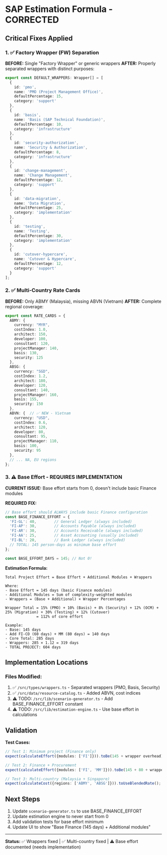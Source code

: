 # SAP Estimation Formula - CORRECTED

## Critical Fixes Applied

### 1. ✅ Factory Wrapper (FW) Separation

**BEFORE:** Single "Factory Wrapper" or generic wrappers
**AFTER:** Properly separated wrappers with distinct purposes:

```typescript
export const DEFAULT_WRAPPERS: Wrapper[] = [
  {
    id: 'pmo',
    name: 'PMO (Project Management Office)',
    defaultPercentage: 15,
    category: 'support'
  },
  {
    id: 'basis',
    name: 'Basis (SAP Technical Foundation)',
    defaultPercentage: 10,
    category: 'infrastructure'
  },
  {
    id: 'security-authorization',
    name: 'Security & Authorization',
    defaultPercentage: 8,
    category: 'infrastructure'
  },
  {
    id: 'change-management',
    name: 'Change Management',
    defaultPercentage: 12,
    category: 'support'
  },
  {
    id: 'data-migration',
    name: 'Data Migration',
    defaultPercentage: 25,
    category: 'implementation'
  },
  {
    id: 'testing',
    name: 'Testing',
    defaultPercentage: 30,
    category: 'implementation'
  },
  {
    id: 'cutover-hypercare',
    name: 'Cutover & Hypercare',
    defaultPercentage: 12,
    category: 'support'
  }
];
```

### 2. ✅ Multi-Country Rate Cards

**BEFORE:** Only ABMY (Malaysia), missing ABVN (Vietnam)
**AFTER:** Complete regional coverage:

```typescript
export const RATE_CARDS = {
  ABMY: {
    currency: "MYR",
    costIndex: 1.0,
    architect: 150,
    developer: 100,
    consultant: 120,
    projectManager: 140,
    basis: 130,
    security: 125
  },
  ABSG: {
    currency: "SGD",
    costIndex: 1.2,
    architect: 180,
    developer: 120,
    consultant: 140,
    projectManager: 160,
    basis: 155,
    security: 150
  },
  ABVN: {  // ✅ NEW - Vietnam
    currency: "USD",
    costIndex: 0.6,
    architect: 120,
    developer: 80,
    consultant: 95,
    projectManager: 110,
    basis: 100,
    security: 95
  },
  // ... NA, EU regions
};
```

### 3. ⚠️ Base Effort - REQUIRES IMPLEMENTATION

**CURRENT ISSUE:** Base effort starts from 0, doesn't include basic Finance modules

**REQUIRED FIX:**

```typescript
// Base effort should ALWAYS include basic Finance configuration
const BASE_FINANCE_EFFORT = {
  'FI-GL': 40,        // General Ledger (always included)
  'FI-AP': 30,        // Accounts Payable (always included)
  'FI-AR': 30,        // Accounts Receivable (always included)
  'FI-AA': 25,        // Asset Accounting (usually included)
  'FI-BL': 20,        // Bank Ledger (always included)
  // TOTAL: 145 person-days as minimum base effort
};

const BASE_EFFORT_DAYS = 145; // Not 0!
```

**Estimation Formula:**

```
Total Project Effort = Base Effort + Additional Modules + Wrappers

Where:
- Base Effort = 145 days (basic Finance modules)
- Additional Modules = Sum of complexity-weighted modules
- Wrappers = (Base + Additional) × Wrapper Percentages

Wrapper Total = 15% (PMO) + 10% (Basis) + 8% (Security) + 12% (OCM) + 25% (Migration) + 30% (Testing) + 12% (Cutover)
              = 112% of core effort

Example:
- Base: 145 days
- Add FI-CO (60 days) + MM (80 days) = 140 days
- Core Total: 285 days
- Wrappers: 285 × 1.12 = 319 days
- TOTAL PROJECT: 604 days
```

## Implementation Locations

### Files Modified:
1. ✅ `/src/types/wrappers.ts` - Separated wrappers (PMO, Basis, Security)
2. ✅ `/src/data/resource-catalog.ts` - Added ABVN, cost indices
3. ⚠️ TODO: `/src/lib/scenario-generator.ts` - Add BASE_FINANCE_EFFORT constant
4. ⚠️ TODO: `/src/lib/estimation-engine.ts` - Use base effort in calculations

## Validation

**Test Cases:**
```typescript
// Test 1: Minimum project (Finance only)
expect(calculateEffort({modules: ['FI']})).toBe(145 + wrapper overhead);

// Test 2: Finance + Procurement
expect(calculateEffort({modules: ['FI', 'MM']})).toBe(145 + 80 + wrapper overhead);

// Test 3: Multi-country (Malaysia + Singapore)
expect(calculateCost({regions: ['ABMY', 'ABSG']})).toUseBlendedRate();
```

## Next Steps

1. Update `scenario-generator.ts` to use BASE_FINANCE_EFFORT
2. Update estimation engine to never start from 0
3. Add validation tests for base effort minimum
4. Update UI to show "Base Finance (145 days) + Additional modules"

---

**Status:** ✅ Wrappers fixed | ✅ Multi-country fixed | ⚠️ Base effort documented (needs implementation)

